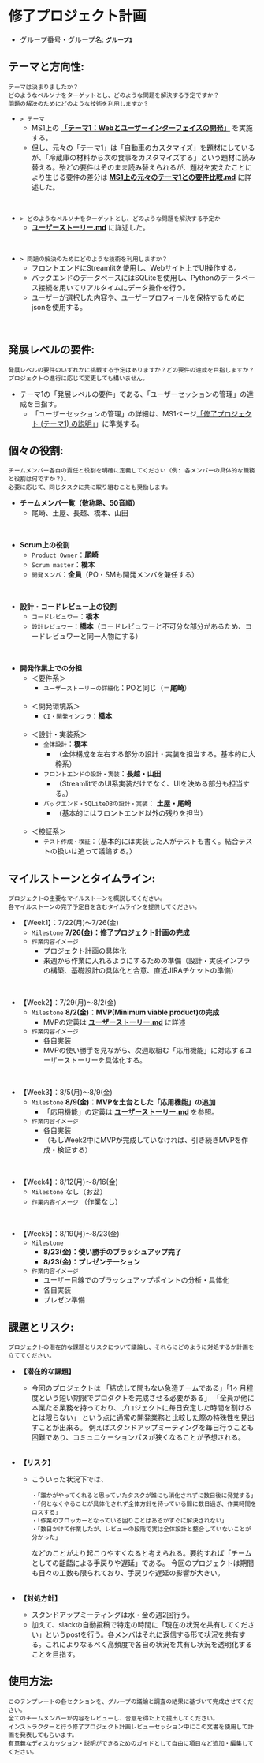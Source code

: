 # 修了プロジェクト計画

- グループ番号・グループ名: **`グループ1`**


## テーマと方向性: 
```
テーマは決まりましたか？
どのようなペルソナをターゲットとし、どのような問題を解決する予定ですか？
問題の解決のためにどのような技術を利用しますか？
```
- `> テーマ`
    - MS1上の **[「テーマ1：Webとユーザーインターフェイスの開発」](https://app.ms1.com/academy/1BYJipoSWFWcxfxUIoruQ6/4NBJkylZbtUd6Wxtpw4nbE/5VDANh8J5d2NltgkZUPyTk/2f4kqS0Gcl75ANeD8HK9bv/1XS6qWijKAPuZWKx9kY0K8)** を実施する。
    - 但し、元々の「テーマ1」は「自動車のカスタマイズ」を題材にしているが、「冷蔵庫の材料から次の食事をカスタマイズする」という題材に読み替える。殆どの要件はそのまま読み替えられるが、題材を変えたことにより生じる要件の差分は **[MS1上の元々のテーマ1との要件比較.md](./MS1上の元々のテーマ1との要件比較.md)** に詳述した。
<br>

- `> どのようなペルソナをターゲットとし、どのような問題を解決する予定か`
    - **[ユーザーストーリー.md](../design/ユーザーストーリー.md)** に詳述した。
<br>

- `> 問題の解決のためにどのような技術を利用しますか？`
    - フロントエンドにStreamlitを使用し、Webサイト上でUI操作する。
    - バックエンドのデータベースにはSQLiteを使用し、Pythonのデータベース接続を用いてリアルタイムにデータ操作を行う。
    - ユーザーが選択した内容や、ユーザープロフィールを保持するためにjsonを使用する。
<br>

## 発展レベルの要件: 
```
発展レベルの要件のいずれかに挑戦する予定はありますか？どの要件の達成を目指しますか？
プロジェクトの進行に応じて変更しても構いません。
```
- テーマ1の「発展レベルの要件」である、「ユーザーセッションの管理」の達成を目指す。
    - 「ユーザーセッションの管理」の詳細は、MS1ページ[「修了プロジェクト (テーマ1) の説明」](https://app.ms1.com/academy/1BYJipoSWFWcxfxUIoruQ6/4NBJkylZbtUd6Wxtpw4nbE/5VDANh8J5d2NltgkZUPyTk/2f4kqS0Gcl75ANeD8HK9bv/1XS6qWijKAPuZWKx9kY0K8)」に準拠する。

## 個々の役割: 
```
チームメンバー各自の責任と役割を明確に定義してください（例: 各メンバーの具体的な職務と役割は何ですか？）。
必要に応じて、同じタスクに共に取り組むことも奨励します。
```
- **チームメンバ一覧（敬称略、50音順）**
    - 尾崎、土屋、長越、橋本、山田
<br>

- **Scrum上の役割**
    - `Product Owner`：**尾崎**
    - `Scrum master`：**橋本**
    - `開発メンバ`：**全員**（PO・SMも開発メンバを兼任する）
<br>

- **設計・コードレビュー上の役割**
    - `コードレビュワー`：**橋本**
    - `設計レビュワー`：**橋本**（コードレビュワーと不可分な部分があるため、コードレビュワーと同一人物にする）
<br>

- **開発作業上での分担**
    - ＜要件系＞
        - `ユーザーストーリーの詳細化`：POと同じ（＝**尾崎**）<br><br>
    - ＜開発環境系＞
        - `CI・開発インフラ`：**橋本**<br><br>
    - ＜設計・実装系＞
        - `全体設計`：**橋本**
            - （全体構成を左右する部分の設計・実装を担当する。基本的に大枠系）
        - `フロントエンドの設計・実装`：**長越・山田**
            - （StreamlitでのUI系実装だけでなく、UIを決める部分も担当する。）
        - `バックエンド・SQLiteDBの設計・実装`： **土屋・尾崎**
            - （基本的にはフロントエンド以外の残りを担当）<br><br>
    - ＜検証系＞
        - `テスト作成・検証`：（基本的には実装した人がテストも書く。結合テストの扱いは追って議論する。）


## マイルストーンとタイムライン: 
```
プロジェクトの主要なマイルストーンを概説してください。
各マイルストーンの完了予定日を含むタイムラインを提供してください。
```

- 【Week1】：7/22(月)～7/26(金)
    - `Milestone` **7/26(金)：修了プロジェクト計画の完成**
    - `作業内容イメージ`
        - プロジェクト計画の具体化
        - 来週から作業に入れるようにするための準備（設計・実装インフラの構築、基礎設計の具体化と合意、直近JIRAチケットの準備）
<br>

- 【Week2】：7/29(月)～8/2(金)
    - `Milestone` **8/2(金)：MVP(Minimum viable product)の完成**
        - MVPの定義は **[ユーザーストーリー.md](../design/ユーザーストーリー.md)** に詳述
    - `作業内容イメージ`
        - 各自実装
        - MVPの使い勝手を見ながら、次週取組む「応用機能」に対応するユーザーストーリーを具体化する。
<br>

- 【Week3】：8/5(月)～8/9(金)
    - `Milestone` **8/9(金)：MVPを土台とした「応用機能」の追加**
        - 「応用機能」の定義は **[ユーザーストーリー.md](../design/ユーザーストーリー.md)** を参照。
    - `作業内容イメージ`
        - 各自実装
        - （もしWeek2中にMVPが完成していなければ、引き続きMVPを作成・検証する）
<br>

- 【Week4】：8/12(月)～8/16(金)
    - `Milestone` なし（お盆）
    - `作業内容イメージ` （作業なし）
<br>

- 【Week5】：8/19(月)～8/23(金)
    - `Milestone`
        - **8/23(金)：使い勝手のブラッシュアップ完了**
        - **8/23(金)：プレゼンテーション**
    - `作業内容イメージ`
        - ユーザー目線でのブラッシュアップポイントの分析・具体化
        - 各自実装
        - プレゼン準備

## 課題とリスク: 
```
プロジェクトの潜在的な課題とリスクについて議論し、それらにどのように対処するか計画を立ててください。
```

- **【潜在的な課題】**
    -   今回のプロジェクトは
        「結成して間もない急造チームである」「1ヶ月程度という短い期限でプロダクトを完成させる必要がある」
        「全員が他に本業たる業務を持っており、プロジェクトに毎日安定した時間を割けるとは限らない」
        という点に通常の開発業務と比較した際の特殊性を見出すことが出来る。
        例えばスタンドアップミーティングを毎日行うことも困難であり、コミュニケーションパスが狭くなることが予想される。<br><br>
- **【リスク】**
    -   こういった状況下では、
        ```
        ・「誰かがやってくれると思っていたタスクが誰にも消化されずに数日後に発覚する」
        ・「何となくやることが具体化されず全体方針を待っている間に数日過ぎ、作業時間をロスする」
        ・「作業のブロッカーとなっている困りごとはあるがすぐに解決されない」
        ・「数日かけて作業したが、レビューの段階で実は全体設計と整合していないことが分かった」
        ```
        などのことがより起こりやすくなると考えられる。要約すれば「チームとしての齟齬による手戻りや遅延」である。
        今回のプロジェクトは期間も日々の工数も限られており、手戻りや遅延の影響が大きい。<br><br>

- **【対処方針】**
    - スタンドアップミーティングは水・金の週2回行う。
    - 加えて、slackの自動投稿で特定の時間に「現在の状況を共有してください」というpostを行う。各メンバはそれに返信する形で状況を共有する。これによりなるべく高頻度で各自の状況を共有し状況を透明化することを目指す。

## 使用方法:
```
このテンプレートの各セクションを、グループの議論と調査の結果に基づいて完成させてください。
全てのチームメンバーが内容をレビューし、合意を得た上で提出してください。
インストラクターと行う修了プロジェクト計画レビューセッション中にこの文書を使用して計画を発表してもらいます。
有意義なディスカッション・説明ができるためのガイドとして自由に項目など追加・編集してください。
```